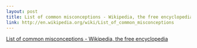 ```yaml
--- 
layout: post
title: List of common misconceptions - Wikipedia, the free encyclopedia
link: http://en.wikipedia.org/wiki/List_of_common_misconceptions
---
```

<a href=
"http://en.wikipedia.org/wiki/List_of_common_misconceptions">List
of common misconceptions - Wikipedia, the free encyclopedia</a>
